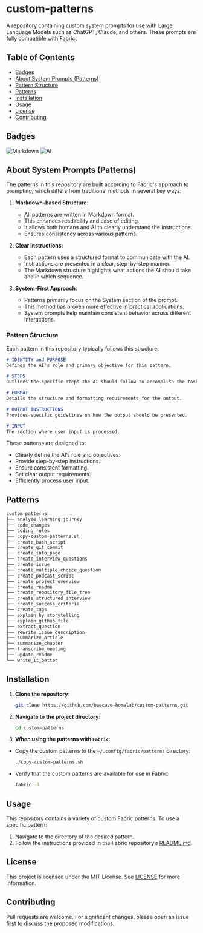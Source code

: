 # custom-patterns

A repository containing custom system prompts for use with Large Language Models such as ChatGPT, Claude, and others. These prompts are fully compatible with [Fabric](https://github.com/danielmiessler/fabric).

## Table of Contents

- [Badges](#badges)
- [About System Prompts (Patterns)](#about-system-prompts-patterns)
- [Pattern Structure](#pattern-structure)
- [Patterns](#patterns)
- [Installation](#installation)
- [Usage](#usage)
- [License](#license)
- [Contributing](#contributing)

## Badges

![Markdown](https://img.shields.io/badge/Markdown-Syntax-blue) ![AI](https://img.shields.io/badge/AI-Compatible-green)

## About System Prompts (Patterns)

The patterns in this repository are built according to Fabric's approach to prompting, which differs from traditional methods in several key ways:

1. **Markdown-based Structure**:
   - All patterns are written in Markdown format.
   - This enhances readability and ease of editing.
   - It allows both humans and AI to clearly understand the instructions.
   - Ensures consistency across various patterns.

2. **Clear Instructions**:
   - Each pattern uses a structured format to communicate with the AI.
   - Instructions are presented in a clear, step-by-step manner.
   - The Markdown structure highlights what actions the AI should take and in which sequence.

3. **System-First Approach**:
   - Patterns primarily focus on the System section of the prompt.
   - This method has proven more effective in practical applications.
   - System prompts help maintain consistent behavior across different interactions.

### Pattern Structure

Each pattern in this repository typically follows this structure:

```markdown
# IDENTITY and PURPOSE
Defines the AI's role and primary objective for this pattern.

# STEPS
Outlines the specific steps the AI should follow to accomplish the task.

# FORMAT
Details the structure and formatting requirements for the output.

# OUTPUT INSTRUCTIONS
Provides specific guidelines on how the output should be presented.

# INPUT
The section where user input is processed.
```

These patterns are designed to:
- Clearly define the AI’s role and objectives.
- Provide step-by-step instructions.
- Ensure consistent formatting.
- Set clear output requirements.
- Efficiently process user input.

## Patterns

```markdown
custom-patterns
├── analyze_learning_journey
├── code_changes
├── coding_rules
├── copy-custom-patterns.sh
├── create_bash_script
├── create_git_commit
├── create_info_page
├── create_interview_questions
├── create_issue
├── create_multiple_choice_question
├── create_podcast_script
├── create_project_overview
├── create_readme
├── create_repository_file_tree
├── create_structured_interview
├── create_success_criteria
├── create_tags
├── explain_by_storytelling
├── explain_github_file
├── extract_question
├── rewrite_issue_description
├── summarize_article
├── summarize_chapter
├── transcribe_meeting
├── update_readme
└── write_it_better
```

## Installation

1. **Clone the repository**:

   ```bash
   git clone https://github.com/beecave-homelab/custom-patterns.git
   ```

2. **Navigate to the project directory**:

   ```bash
   cd custom-patterns
   ```

3. **When using the patterns with `Fabric`**: 

- Copy the custom patterns to the `~/.config/fabric/patterns` directory:

   ```bash
   ./copy-custom-patterns.sh
   ```

- Verify that the custom patterns are available for use in Fabric:

   ```bash
   fabric -l
   ```

## Usage

This repository contains a variety of custom Fabric patterns. To use a specific pattern:

1. Navigate to the directory of the desired pattern.
2. Follow the instructions provided in the Fabric repository’s [README.md](https://github.com/danielmiessler/fabric).

## License

This project is licensed under the MIT License. See [LICENSE](LICENSE) for more information.

## Contributing

Pull requests are welcome. For significant changes, please open an issue first to discuss the proposed modifications.